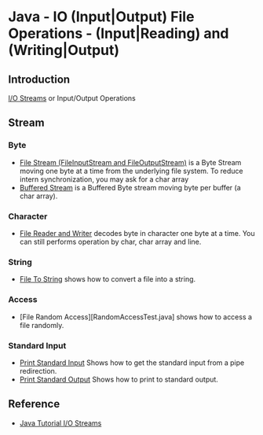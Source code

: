 # Java - IO (Input|Output) File Operations - (Input|Reading) and (Writing|Output) 


## Introduction

[I/O Streams](https://docs.oracle.com/javase/tutorial/essential/io/streams.html) or Input/Output Operations


## Stream

### Byte

  * [File Stream (FileInputStream and FileOutputStream)](FileStreamTest.java) is a Byte Stream moving one byte at a time from the underlying file system. To reduce intern synchronization, you may ask for a char array
  * [Buffered Stream](BufferedStreamTest.java) is a Buffered Byte stream moving byte per buffer (a char array).
  
### Character

  * [File Reader and Writer](FileReaderWriterTest.java) decodes byte in character one byte at a time. You can still performs operation by char, char array and line.

### String

  * [File To String](FileToStringTest.java) shows how to convert a file into a string.
  
### Access

  * [File Random Access][RandomAccessTest.java] shows how to access a file randomly.
  
### Standard Input

  * [Print Standard Input](PrintStandardInput.java) Shows how to get the standard input from a pipe redirection.
  * [Print Standard Output](PrintStandardOutput.java) Shows how to print to standard output.

## Reference

  * [Java Tutorial I/O Streams](https://docs.oracle.com/javase/tutorial/essential/io/streams.html)
  
